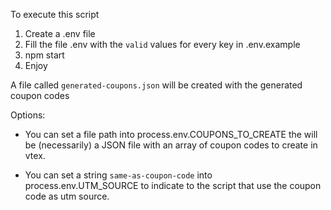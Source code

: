 To execute this script 

1. Create a .env file
2. Fill the file .env with the `valid` values for every key in .env.example
3. npm start
4. Enjoy

A file called `generated-coupons.json` will be created with the generated coupon codes


Options:

- You can set a file path into process.env.COUPONS_TO_CREATE the will be (necessarily) a JSON file with an array of coupon codes to create in vtex.

- You can set a string `same-as-coupon-code` into process.env.UTM_SOURCE to indicate to the script that use the coupon code as utm source.

